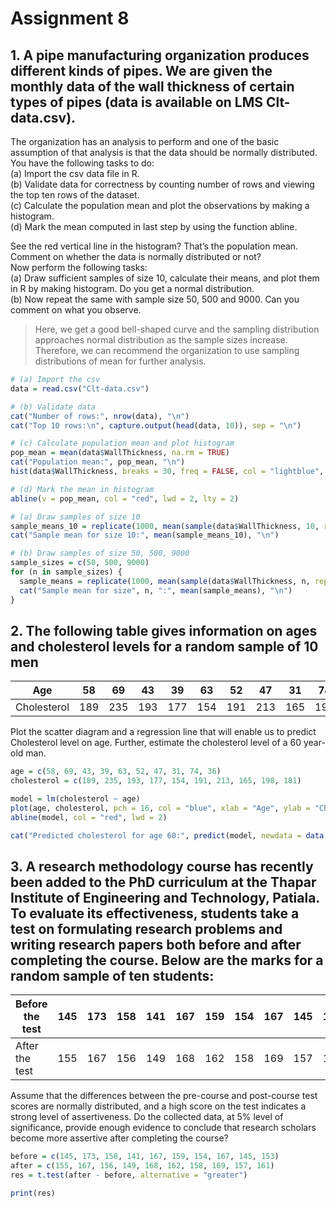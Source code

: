 # Assignment 8
## 1. A pipe manufacturing organization produces different kinds of pipes. We are given the monthly data of the wall thickness of certain types of pipes (data is available on LMS Clt-data.csv).
The organization has an analysis to perform and one of the basic assumption of that analysis is that the data should be normally distributed. <br>
You have the following tasks to do: <br>
(a) Import the csv data file in R.<br>
(b) Validate data for correctness by counting number of rows and viewing the top ten rows of the dataset.<br>
(c​) Calculate the population mean and plot the observations by making a histogram.<br>
(d) Mark the mean computed in last step by using the function abline.<br>

See the red vertical line in the histogram? That’s the population mean. Comment on
whether the data is normally distributed or not? <br>
Now perform the following tasks: <br>
(a) Draw sufficient samples of size 10, calculate their means, and plot them in R by making histogram. Do you get a normal distribution. <br>
(b) Now repeat the same with sample size 50, 500 and 9000. Can you comment on what you observe. <br>
> Here, we get a good bell-shaped curve and the sampling distribution approaches
> normal distribution as the sample sizes increase. Therefore, we can recommend the
> organization to use sampling distributions of mean for further analysis.

  ```R
  # (a) Import the csv
  data = read.csv("Clt-data.csv")

  # (b) Validate data
  cat("Number of rows:", nrow(data), "\n")
  cat("Top 10 rows:\n", capture.output(head(data, 10)), sep = "\n")

  # (c) Calculate population mean and plot histogram
  pop_mean = mean(data$WallThickness, na.rm = TRUE)
  cat("Population mean:", pop_mean, "\n")
  hist(data$WallThickness, breaks = 30, freq = FALSE, col = "lightblue", xlab = "Wall Thickness", main = "Wall Thickness of Pipes")

  # (d) Mark the mean in histogram
  abline(v = pop_mean, col = "red", lwd = 2, lty = 2)

  # (a) Draw samples of size 10
  sample_means_10 = replicate(1000, mean(sample(data$WallThickness, 10, replace = TRUE)))
  cat("Sample mean for size 10:", mean(sample_means_10), "\n")

  # (b) Draw samples of size 50, 500, 9000
  sample_sizes = c(50, 500, 9000)
  for (n in sample_sizes) {
    sample_means = replicate(1000, mean(sample(data$WallThickness, n, replace = TRUE)))
    cat("Sample mean for size", n, ":", mean(sample_means), "\n")
  }
  ```

## 2. The following table gives information on ages and cholesterol levels for a random sample of 10 men
| Age         | 58  | 69  | 43  | 39  | 63  | 52  | 47  | 31  | 74  | 36  |
| ----------- | --- | --- | --- | --- | --- | --- | --- | --- | --- | --- |
| Cholesterol | 189 | 235 | 193 | 177 | 154 | 191 | 213 | 165 | 198 | 181 |

Plot the scatter diagram and a regression line that will enable us to predict Cholesterol level on age. Further, estimate the cholesterol level of a 60 year-old man.
  ```R
  age = c(58, 69, 43, 39, 63, 52, 47, 31, 74, 36)
  cholesterol = c(189, 235, 193, 177, 154, 191, 213, 165, 198, 181)

  model = lm(cholesterol ~ age)
  plot(age, cholesterol, pch = 16, col = "blue", xlab = "Age", ylab = "Cholesterol", main = "Cholesterol vs Age")
  abline(model, col = "red", lwd = 2)

  cat("Predicted cholesterol for age 60:", predict(model, newdata = data.frame(age = 60)), "\n")
  ```

## 3. A research methodology course has recently been added to the PhD curriculum at the Thapar Institute of Engineering and Technology, Patiala. To evaluate its effectiveness, students take a test on formulating research problems and writing research papers both before and after completing the course. Below are the marks for a random sample of ten students:

| Before the test | 145 | 173 | 158 | 141 | 167 | 159 | 154 | 167 | 145 | 153 |
| --------------- | --- | --- | --- | --- | --- | --- | --- | --- | --- | --- |
| After the test  | 155 | 167 | 156 | 149 | 168 | 162 | 158 | 169 | 157 | 161 |

Assume that the differences between the pre-course and post-course test scores are normally distributed, and a high score on the test indicates a strong level of assertiveness. Do the collected data, at 5% level of significance, provide enough evidence to conclude that research scholars become more assertive after completing the course?
  ```R
  before = c(145, 173, 158, 141, 167, 159, 154, 167, 145, 153)
  after = c(155, 167, 156, 149, 168, 162, 158, 169, 157, 161)
  res = t.test(after - before, alternative = "greater")

  print(res)
  ```
